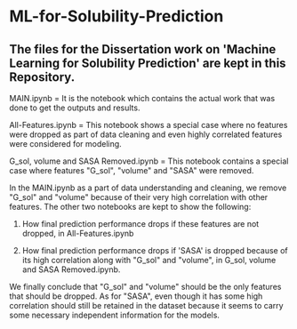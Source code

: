 # ML-for-Solubility-Prediction

## The files for the Dissertation work on 'Machine Learning for Solubility Prediction' are kept in this Repository.

MAIN.ipynb = It is the notebook which contains the actual work that was done to get the outputs and results.

All-Features.ipynb = This notebook shows a special case where no features were dropped as part of data cleaning and even highly correlated features were considered for modeling.

G_sol, volume and SASA Removed.ipynb = This notebook contains a special case where features "G_sol", "volume" and "SASA" were removed.

In the MAIN.ipynb as a part of data understanding and cleaning, we remove "G_sol" and "volume" because of their very high correlation with other features. The other two notebooks are kept to show the following:

1. How final prediction performance drops if these features are not dropped, in All-Features.ipynb

2. How final prediction performance drops if 'SASA' is dropped because of its high correlation along with "G_sol" and "volume", in G_sol, volume and SASA Removed.ipynb.

We finally conclude that "G_sol" and "volume" should be the only features that should be dropped. As for "SASA", even though it has some high correlation should still be retained in the dataset because it seems to carry some necessary independent information for the models.
